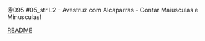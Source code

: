 @095 #05_str L2 - Avestruz com Alcaparras - Contar Maiusculas e Minusculas!

[README](../base/095/Readme.md)
